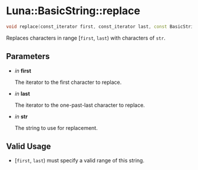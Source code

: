 # Luna::BasicString::replace

```c++
void replace(const_iterator first, const_iterator last, const BasicString &str)
```

Replaces characters in range [`first`, `last`) with characters of `str`. 



## Parameters
* *in* **first**

    The iterator to the first character to replace. 

* *in* **last**

    The iterator to the one-past-last character to replace. 

* *in* **str**

    The string to use for replacement. 

## Valid Usage
* [`first`, `last`) must specify a valid range of this string. 

